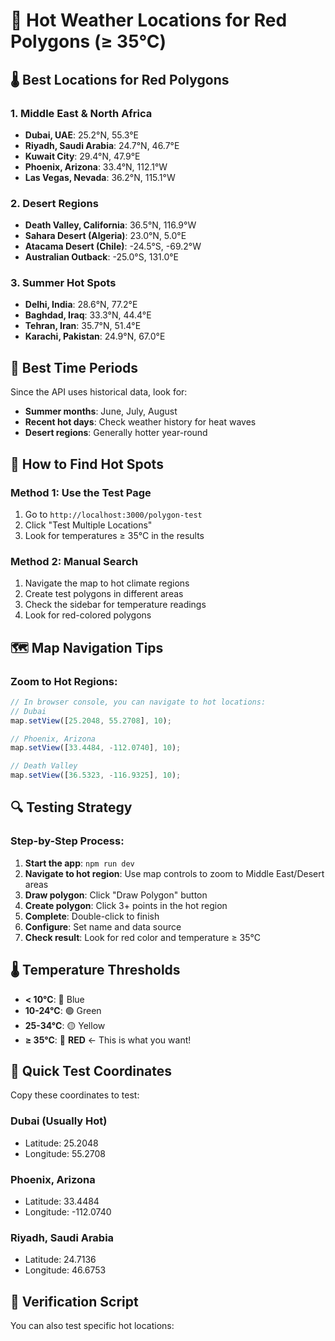 # 🔴 Hot Weather Locations for Red Polygons (≥ 35°C)

## 🌡️ **Best Locations for Red Polygons**

### **1. Middle East & North Africa**
- **Dubai, UAE**: 25.2°N, 55.3°E
- **Riyadh, Saudi Arabia**: 24.7°N, 46.7°E  
- **Kuwait City**: 29.4°N, 47.9°E
- **Phoenix, Arizona**: 33.4°N, 112.1°W
- **Las Vegas, Nevada**: 36.2°N, 115.1°W

### **2. Desert Regions**
- **Death Valley, California**: 36.5°N, 116.9°W
- **Sahara Desert (Algeria)**: 23.0°N, 5.0°E
- **Atacama Desert (Chile)**: -24.5°S, -69.2°W
- **Australian Outback**: -25.0°S, 131.0°E

### **3. Summer Hot Spots**
- **Delhi, India**: 28.6°N, 77.2°E
- **Baghdad, Iraq**: 33.3°N, 44.4°E
- **Tehran, Iran**: 35.7°N, 51.4°E
- **Karachi, Pakistan**: 24.9°N, 67.0°E

## 📅 **Best Time Periods**

Since the API uses historical data, look for:
- **Summer months**: June, July, August
- **Recent hot days**: Check weather history for heat waves
- **Desert regions**: Generally hotter year-round

## 🎯 **How to Find Hot Spots**

### **Method 1: Use the Test Page**
1. Go to `http://localhost:3000/polygon-test`
2. Click "Test Multiple Locations"
3. Look for temperatures ≥ 35°C in the results

### **Method 2: Manual Search**
1. Navigate the map to hot climate regions
2. Create test polygons in different areas
3. Check the sidebar for temperature readings
4. Look for red-colored polygons

## 🗺️ **Map Navigation Tips**

### **Zoom to Hot Regions:**
```javascript
// In browser console, you can navigate to hot locations:
// Dubai
map.setView([25.2048, 55.2708], 10);

// Phoenix, Arizona  
map.setView([33.4484, -112.0740], 10);

// Death Valley
map.setView([36.5323, -116.9325], 10);
```

## 🔍 **Testing Strategy**

### **Step-by-Step Process:**
1. **Start the app**: `npm run dev`
2. **Navigate to hot region**: Use map controls to zoom to Middle East/Desert areas
3. **Draw polygon**: Click "Draw Polygon" button
4. **Create polygon**: Click 3+ points in the hot region
5. **Complete**: Double-click to finish
6. **Configure**: Set name and data source
7. **Check result**: Look for red color and temperature ≥ 35°C

## 🌡️ **Temperature Thresholds**

- **< 10°C**: 🔵 Blue
- **10-24°C**: 🟢 Green  
- **25-34°C**: 🟡 Yellow
- **≥ 35°C**: 🔴 **RED** ← This is what you want!

## 🎯 **Quick Test Coordinates**

Copy these coordinates to test:

### **Dubai (Usually Hot)**
- Latitude: 25.2048
- Longitude: 55.2708

### **Phoenix, Arizona**
- Latitude: 33.4484
- Longitude: -112.0740

### **Riyadh, Saudi Arabia**
- Latitude: 24.7136
- Longitude: 46.6753

## 🧪 **Verification Script**

You can also test specific hot locations:
